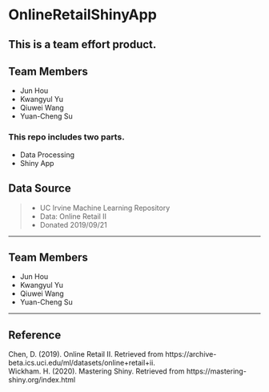 # OnlineRetailShinyApp
## This is a team effort product. 
## Team Members

- Jun Hou
- Kwangyul Yu
- Qiuwei Wang
- Yuan-Cheng Su

### This repo includes two parts.
- Data Processing
- Shiny App


## Data Source
> - UC Irvine Machine Learning Repository
> - Data: Online Retail II
> - Donated 2019/09/21

***
## Team Members

- Jun Hou
- Kwangyul Yu
- Qiuwei Wang
- Yuan-Cheng Su

***
## Reference
Chen, D. (2019). Online Retail II. Retrieved from https://​archive-beta.ics.uci.edu/ml/datasets/online+retail+ii.​<br>
Wickham. H. (2020). Mastering Shiny. Retrieved from https://​ mastering-shiny.org/index.html​
